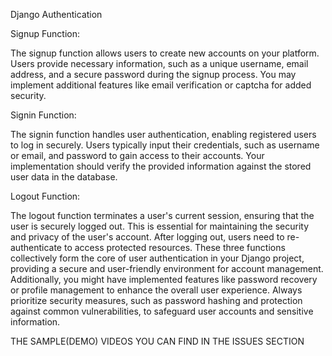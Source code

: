 Django Authentication



Signup Function:

The signup function allows users to create new accounts on your platform. Users provide necessary information, such as a unique username, email address, and a secure password during the signup process. You may implement additional features like email verification or captcha for added security.

Signin Function:

The signin function handles user authentication, enabling registered users to log in securely. Users typically input their credentials, such as username or email, and password to gain access to their accounts. Your implementation should verify the provided information against the stored user data in the database.

Logout Function:

The logout function terminates a user's current session, ensuring that the user is securely logged out. This is essential for maintaining the security and privacy of the user's account. After logging out, users need to re-authenticate to access protected resources. These three functions collectively form the core of user authentication in your Django project, providing a secure and user-friendly environment for account management. Additionally, you might have implemented features like password recovery or profile management to enhance the overall user experience. Always prioritize security measures, such as password hashing and protection against common vulnerabilities, to safeguard user accounts and sensitive information.


THE SAMPLE(DEMO) VIDEOS YOU CAN FIND IN THE ISSUES SECTION